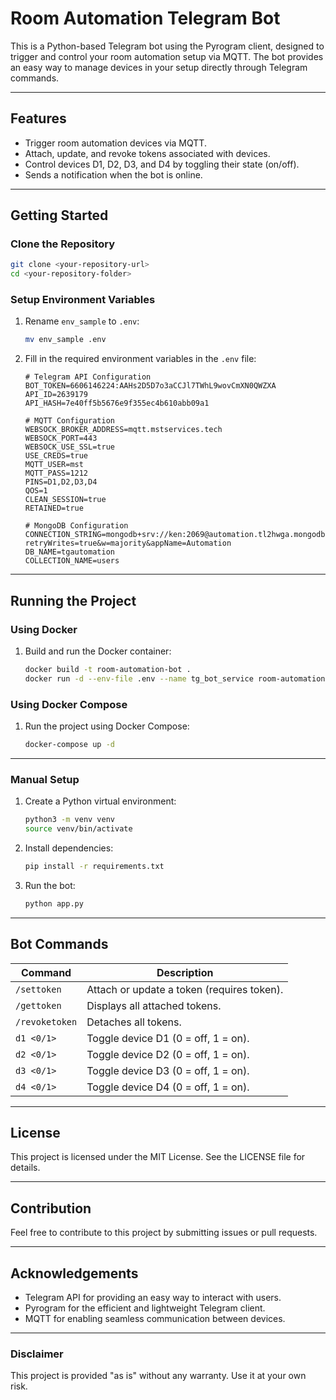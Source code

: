 
# Room Automation Telegram Bot

This is a Python-based Telegram bot using the Pyrogram client, designed to trigger and control your room automation setup via MQTT. The bot provides an easy way to manage devices in your setup directly through Telegram commands.

---

## Features
- Trigger room automation devices via MQTT.
- Attach, update, and revoke tokens associated with devices.
- Control devices D1, D2, D3, and D4 by toggling their state (on/off).
- Sends a notification when the bot is online.

---

## Getting Started

### Clone the Repository
```bash
git clone <your-repository-url>
cd <your-repository-folder>
```

### Setup Environment Variables
1. Rename `env_sample` to `.env`:
   ```bash
   mv env_sample .env
   ```
2. Fill in the required environment variables in the `.env` file:
   ```env
   # Telegram API Configuration
   BOT_TOKEN=6606146224:AAHs2D5D7o3aCCJl7TWhL9wovCmXN0QWZXA
   API_ID=2639179
   API_HASH=7e40ff5b5676e9f355ec4b610abb09a1

   # MQTT Configuration
   WEBSOCK_BROKER_ADDRESS=mqtt.mstservices.tech
   WEBSOCK_PORT=443
   WEBSOCK_USE_SSL=true
   USE_CREDS=true
   MQTT_USER=mst
   MQTT_PASS=1212
   PINS=D1,D2,D3,D4
   QOS=1
   CLEAN_SESSION=true
   RETAINED=true

   # MongoDB Configuration
   CONNECTION_STRING=mongodb+srv://ken:2069@automation.tl2hwga.mongodb.net/?retryWrites=true&w=majority&appName=Automation
   DB_NAME=tgautomation
   COLLECTION_NAME=users
   ```

---

## Running the Project

### Using Docker

1. Build and run the Docker container:
   ```bash
   docker build -t room-automation-bot .
   docker run -d --env-file .env --name tg_bot_service room-automation-bot
   ```

### Using Docker Compose
1. Run the project using Docker Compose:
   ```bash
   docker-compose up -d
   ```

---

### Manual Setup

1. Create a Python virtual environment:
   ```bash
   python3 -m venv venv
   source venv/bin/activate
   ```

2. Install dependencies:
   ```bash
   pip install -r requirements.txt
   ```

3. Run the bot:
   ```bash
   python app.py
   ```

---

## Bot Commands

| Command          | Description                                |
|-------------------|--------------------------------------------|
| `/settoken`      | Attach or update a token (requires token). |
| `/gettoken`      | Displays all attached tokens.              |
| `/revoketoken`   | Detaches all tokens.                       |
| `d1 <0/1>`       | Toggle device D1 (0 = off, 1 = on).        |
| `d2 <0/1>`       | Toggle device D2 (0 = off, 1 = on).        |
| `d3 <0/1>`       | Toggle device D3 (0 = off, 1 = on).        |
| `d4 <0/1>`       | Toggle device D4 (0 = off, 1 = on).        |

---

## License

This project is licensed under the MIT License. See the LICENSE file for details.

---

## Contribution

Feel free to contribute to this project by submitting issues or pull requests.

---

## Acknowledgements

- Telegram API for providing an easy way to interact with users.
- Pyrogram for the efficient and lightweight Telegram client.
- MQTT for enabling seamless communication between devices.

---

### Disclaimer

This project is provided "as is" without any warranty. Use it at your own risk.
